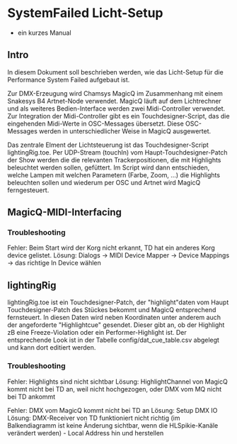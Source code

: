 # SystemFailed Licht-Setup
- ein kurzes Manual


## Intro

In diesem Dokument soll beschrieben werden, wie das Licht-Setup für die Performance System Failed aufgebaut ist.

Zur DMX-Erzeugung wird Chamsys MagicQ im Zusammenhang mit einem Snakesys B4 Artnet-Node verwendet.
MagicQ läuft auf dem Lichtrechner und als weiteres Bedien-Interface werden zwei Midi-Controller verwendet.
Zur Integration der Midi-Controller gibt es ein Touchdesigner-Script, das die eingehenden Midi-Werte in OSC-Messages übersetzt. Diese OSC-Messages werden in unterschiedlicher Weise in MagicQ ausgewertet.

Das zentrale Elment der Lichtsteuerung ist das Touchdesigner-Script lightingRig.toe.
Per UDP-Stream (touchIn) vom Haupt-Touchdesigner-Patch der Show werden die die relevanten Trackerpositionen, die mit Highlights beleuchtet werden sollen, gefüttert.
Im Script wird dann entschieden, welche Lampen mit welchen Parametern (Farbe, Zoom, ...) die Highlights beleuchten sollen und wiederum per OSC und Artnet wird MagicQ ferngesteuert.


## MagicQ-MIDI-Interfacing

### Troubleshooting

Fehler: Beim Start wird der Korg nicht erkannt, TD hat ein anderes Korg device gelistet.
Lösung: Dialogs -> MIDI Device Mapper -> Device Mappings -> das richtige In Device wählen



## lightingRig

lightingRig.toe ist ein Touchdesigner-Patch, der "highlight"daten vom Haupt Touchdesigner-Patch des Stückes bekommt und MagicQ entsprechend fernsteuert. 
In diesen Daten wird neben Koordinaten unter anderem auch der angeforderte "Highlightcue" gesendet. Dieser gibt an, ob der Highlight zB eine Freeze-Violation oder ein Performer-Highlight ist. 
Der entsprechende Look ist in der Tabelle config/dat_cue_table.csv abgelegt und kann dort editiert werden.


### Troubleshooting

Fehler: Highlights sind nicht sichtbar
Lösung: HighlightChannel von MagicQ kommt nicht bei TD an, weil nicht hochgezogen, oder DMX vom MQ nicht bei TD ankommt

Fehler: DMX vom MagicQ kommt nicht bei TD an
Lösung: Setup DMX IO
Lösung: DMX-Receiver von TD funktioniert nicht richtig (im Balkendiagramm ist keine Änderung sichtbar, wenn die HLSpikie-Kanäle verändert werden) - Local Address hin und herstellen
